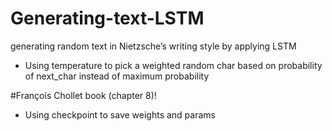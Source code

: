 # Generating-text-LSTM
generating random text in Nietzsche’s writing style by applying LSTM

- Using temperature to pick a weighted random char based on probability of next_char instead of maximum probability

#François Chollet book (chapter 8)!

- Using checkpoint to save weights and params
